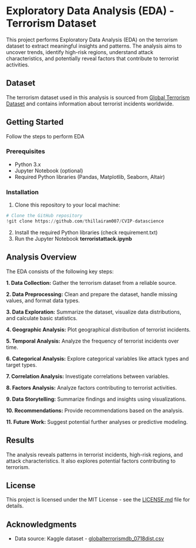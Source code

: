# Exploratory Data Analysis (EDA) - Terrorism Dataset

This project performs Exploratory Data Analysis (EDA) on the terrorism dataset to extract meaningful insights and patterns. The analysis aims to uncover trends, identify high-risk regions, understand attack characteristics, and potentially reveal factors that contribute to terrorist activities.

## Dataset

The terrorism dataset used in this analysis is sourced from [Global Terrorism Dataset](https://drive.google.com/file/d/13sWGvTneTU2ozu-hziqCLm67UjewlDsT/view?usp=sharing) and contains information about terrorist incidents worldwide.

## Getting Started

Follow the steps to perform EDA

### Prerequisites

- Python 3.x
- Jupyter Notebook (optional)
- Required Python libraries (Pandas, Matplotlib, Seaborn, Altair)

### Installation

1. Clone this repository to your local machine:

```python
# Clone the GitHub repository
!git clone https://github.com/thillairam007/CVIP-datascience
```
2. Install the required Python libraries (check requirement.txt)
3. Run the Jupyter Notebook **terroristattack.ipynb**


## Analysis Overview

The EDA consists of the following key steps:

**1. Data Collection:** Gather the terrorism dataset from a reliable source.

**2. Data Preprocessing:** Clean and prepare the dataset, handle missing values, and format data types.

**3. Data Exploration:** Summarize the dataset, visualize data distributions, and calculate basic statistics.

**4. Geographic Analysis:** Plot geographical distribution of terrorist incidents.

**5. Temporal Analysis:** Analyze the frequency of terrorist incidents over time.

**6. Categorical Analysis:** Explore categorical variables like attack types and target types.

**7. Correlation Analysis:** Investigate correlations between variables.

**8. Factors Analysis:** Analyze factors contributing to terrorist activities.

**9. Data Storytelling:** Summarize findings and insights using visualizations.

**10. Recommendations:** Provide recommendations based on the analysis.

**11. Future Work:** Suggest potential further analyses or predictive modeling.




## Results

The analysis reveals patterns in terrorist incidents, high-risk regions, and attack characteristics. It also explores potential factors contributing to terrorism.

## License

This project is licensed under the MIT License - see the [LICENSE.md](https://github.com/thillairam007/CVIP-datascience/blob/main/LICENSE) file for details.

## Acknowledgments

- Data source: Kaggle dataset - [globalterrorismdb_0718dist.csv](https://www.kaggle.com/datasets/START-UMD/gtd)






